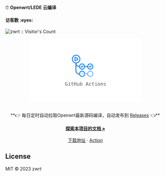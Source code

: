 ⏰ **Openwrt/LEDE 云编译**
<h4 align="left">访客数 :eyes:</h4>
<p align="left"><img src="https://profile-counter.glitch.me/zwrt/count.svg" alt="zwrt :: Visitor's Count" /></p>
<p align="center">
  <a href="https://github.com/djzng/OpenWrt">
    <img src="./diy/action.jpg" alt="Logo" width="350" />
  </a>
  <p align="center">
    <br />
    **👉 每日定时自动拉取Openwrt最新源码编译，自动发布到 <a href="https://github.com/zwrt/OpenWrt/releases">Releases</a> 👈**
    <br />
    <br />
    <a href="https://github.com/zwrt/OpenWrt"><strong>探索本项目的文档 »</strong></a>
    <br />
    <br />
    <a href="https://github.com/zwrt/OpenWrt/releases">下载地址</a>
    ·
    <a href="https://github.com/zwrt/OpenWrt/actions">Action</a>
  </p>
  
## License

MIT © 2023 zwrt
